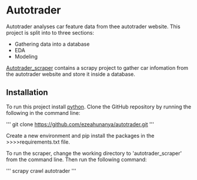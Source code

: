 # Autotrader

Autotrader analyses car feature data from thee autotrader website. This project
is split into to three sections:

- Gathering data into a database
- EDA
- Modeling

[Autotrader_scraper](/autotrader_scraper) contains a scrapy project to gather 
car infomation from the autotrader website and store it inside a database.

## Installation

To run this project install [python](https://www.python.org/downloads/). 
Clone the GitHub repository by running the following in the command line:

'''
git clone https://github.com/ezeahunanya/autotrader.git
'''

Create a new environment and pip install the packages in the >>>>requirements.txt file.

To run the scraper, change the working directory to 'autotrader_scraper' 
from the command line. Then run the following command:

'''
scrapy crawl autotrader
'''

